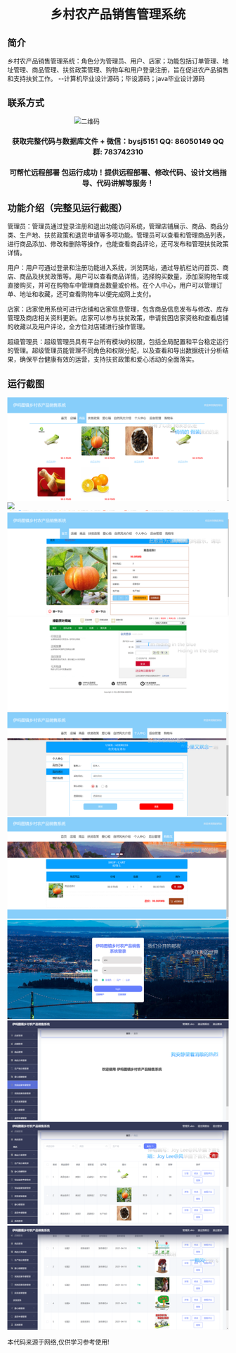 <p><h1 align="center">乡村农产品销售管理系统</h1></p>

## 简介
乡村农产品销售管理系统：角色分为管理员、用户、店家；功能包括订单管理、地址管理、商品管理、扶贫政策管理、购物车和用户登录注册，旨在促进农产品销售和支持扶贫工作。    --计算机毕业设计源码；毕设源码；java毕业设计源码


## 联系方式
<img src="https://bs-1329754181.cos.ap-shanghai.myqcloud.com/wx.jpg" alt="二维码" style="display: block; margin: 0 auto;" width="200px">
<p><h3 align="center">获取完整代码与数据库文件 + 微信：bysj5151 QQ: 86050149 QQ群: 783742310</h3></p>
<p><h3 align="center">可帮忙远程部署 包运行成功！提供远程部署、修改代码、设计文档指导、代码讲解等服务！</h3></p>

## 功能介绍（完整见运行截图）
管理员：管理员通过登录注册和退出功能访问系统，管理店铺展示、商品、商品分类、生产地、扶贫政策和退货申请等多项功能。管理员可以查看和管理商品列表，进行商品添加、修改和删除等操作，也能查看商品评论，还可发布和管理扶贫政策详情。

用户：用户可通过登录和注册功能进入系统，浏览网站，通过导航栏访问首页、商店、商品及扶贫政策等。用户可以查看商品详情，选择购买数量，添加至购物车或直接购买，并可在购物车中管理商品数量或价格。在个人中心，用户可以管理订单、地址和收藏，还可查看购物车以便完成网上支付。

店家：店家使用系统可进行店铺和店家信息管理，包含商品信息发布与修改、库存管理及商店相关资料更新。店家可以参与扶贫政策，申请贫困店家资格和查看店铺的收藏以及用户评论，全方位对店铺进行操作管理。

超级管理员：超级管理员具有平台所有模块的权限，包括全局配置和平台稳定运行的管理。超级管理员能管理不同角色和权限分配，以及查看和导出数据统计分析结果，确保平台健康有效的运营，支持扶贫政策和爱心活动的全面落实。


## 运行截图
![](imgs/588112-20230226161745195-1024950391.png)
![](imgs/588112-20230226161753776-2061040005.png)
![](imgs/588112-20230226161802193-751216991.png)
![](imgs/588112-20230226161808500-1693085636.png)
![](imgs/588112-20230226161812853-488154709.png)
![](imgs/588112-20230226161816846-439664712.png)
![](imgs/588112-20230226161824520-658284210.png)
![](imgs/588112-20230226161831813-1262052283.png)
![](imgs/588112-20230226161836230-1824768915.png)
![](imgs/588112-20230226161840469-1197988282.png)

<p>本代码来源于网络,仅供学习参考使用!</p>
